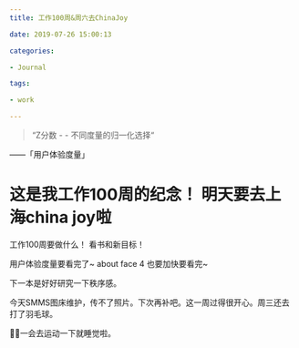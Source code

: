 ```yaml
---
title: 工作100周&周六去ChinaJoy

date: 2019-07-26 15:00:13

categories: 

- Journal

tags: 

- work

---
```




> “Z分数 - - 不同度量的归一化选择“

——「用户体验度量」

# 这是我工作100周的纪念！ 明天要去上海china joy啦

工作100周要做什么！ 看书和新目标！

用户体验度量要看完了~ about face 4 也要加快要看完~

下一本是好好研究一下秩序感。

今天SMMS图床维护，传不了照片。下次再补吧。这一周过得很开心。周三还去打了羽毛球。

 🙆‍♂️一会去运动一下就睡觉啦。











